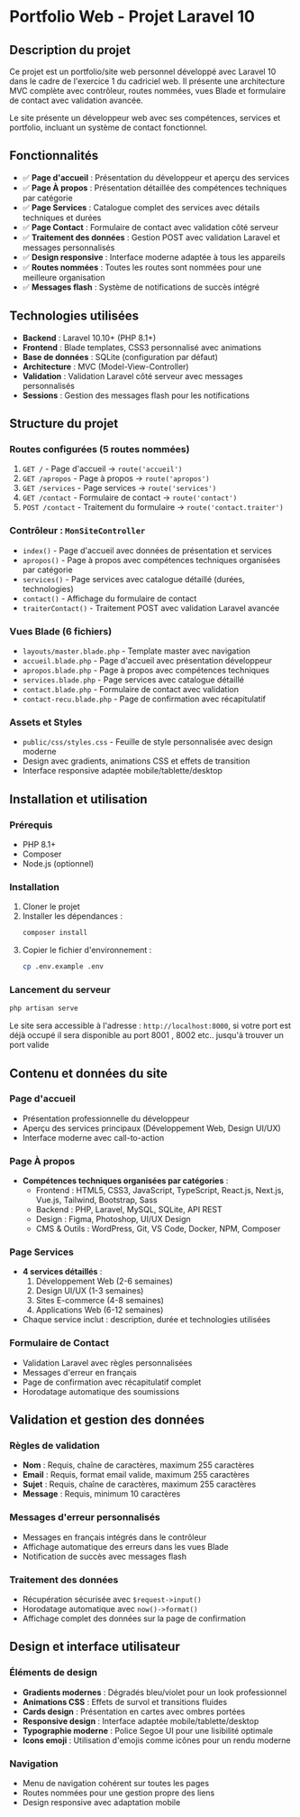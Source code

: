 # Portfolio Web - Projet Laravel 10

## Description du projet

Ce projet est un portfolio/site web personnel développé avec Laravel 10 dans le cadre de l'exercice 1 du cadriciel web. Il présente une architecture MVC complète avec contrôleur, routes nommées, vues Blade et formulaire de contact avec validation avancée.

Le site présente un développeur web avec ses compétences, services et portfolio, incluant un système de contact fonctionnel.

## Fonctionnalités

-   ✅ **Page d'accueil** : Présentation du développeur et aperçu des services
-   ✅ **Page À propos** : Présentation détaillée des compétences techniques par catégorie
-   ✅ **Page Services** : Catalogue complet des services avec détails techniques et durées
-   ✅ **Page Contact** : Formulaire de contact avec validation côté serveur
-   ✅ **Traitement des données** : Gestion POST avec validation Laravel et messages personnalisés
-   ✅ **Design responsive** : Interface moderne adaptée à tous les appareils
-   ✅ **Routes nommées** : Toutes les routes sont nommées pour une meilleure organisation
-   ✅ **Messages flash** : Système de notifications de succès intégré

## Technologies utilisées

-   **Backend** : Laravel 10.10+ (PHP 8.1+)
-   **Frontend** : Blade templates, CSS3 personnalisé avec animations
-   **Base de données** : SQLite (configuration par défaut)
-   **Architecture** : MVC (Model-View-Controller)
-   **Validation** : Validation Laravel côté serveur avec messages personnalisés
-   **Sessions** : Gestion des messages flash pour les notifications

## Structure du projet

### Routes configurées (5 routes nommées)

1. `GET /` - Page d'accueil → `route('accueil')`
2. `GET /apropos` - Page à propos → `route('apropos')`
3. `GET /services` - Page services → `route('services')`
4. `GET /contact` - Formulaire de contact → `route('contact')`
5. `POST /contact` - Traitement du formulaire → `route('contact.traiter')`

### Contrôleur : `MonSiteController`

-   `index()` - Page d'accueil avec données de présentation et services
-   `apropos()` - Page à propos avec compétences techniques organisées par catégorie
-   `services()` - Page services avec catalogue détaillé (durées, technologies)
-   `contact()` - Affichage du formulaire de contact
-   `traiterContact()` - Traitement POST avec validation Laravel avancée

### Vues Blade (6 fichiers)

-   `layouts/master.blade.php` - Template master avec navigation
-   `accueil.blade.php` - Page d'accueil avec présentation développeur
-   `apropos.blade.php` - Page à propos avec compétences techniques
-   `services.blade.php` - Page services avec catalogue détaillé
-   `contact.blade.php` - Formulaire de contact avec validation
-   `contact-recu.blade.php` - Page de confirmation avec récapitulatif

### Assets et Styles

-   `public/css/styles.css` - Feuille de style personnalisée avec design moderne
-   Design avec gradients, animations CSS et effets de transition
-   Interface responsive adaptée mobile/tablette/desktop

## Installation et utilisation

### Prérequis

-   PHP 8.1+
-   Composer
-   Node.js (optionnel)

### Installation

1. Cloner le projet
2. Installer les dépendances :
    ```bash
    composer install
    ```
3. Copier le fichier d'environnement :
    ```bash
    cp .env.example .env
    ```
### Lancement du serveur

```bash
php artisan serve 
```

Le site sera accessible à l'adresse : `http://localhost:8000`,
si votre port est déjà occupé il sera disponible au port 8001 , 8002 etc.. jusqu'à trouver un port valide 

## Contenu et données du site

### Page d'accueil

-   Présentation professionnelle du développeur
-   Aperçu des services principaux (Développement Web, Design UI/UX)
-   Interface moderne avec call-to-action

### Page À propos

-   **Compétences techniques organisées par catégories** :
    -   Frontend : HTML5, CSS3, JavaScript, TypeScript, React.js, Next.js, Vue.js, Tailwind, Bootstrap, Sass
    -   Backend : PHP, Laravel, MySQL, SQLite, API REST
    -   Design : Figma, Photoshop, UI/UX Design
    -   CMS & Outils : WordPress, Git, VS Code, Docker, NPM, Composer

### Page Services

-   **4 services détaillés** :
    1. Développement Web (2-6 semaines)
    2. Design UI/UX (1-3 semaines)
    3. Sites E-commerce (4-8 semaines)
    4. Applications Web (6-12 semaines)
-   Chaque service inclut : description, durée et technologies utilisées

### Formulaire de Contact

-   Validation Laravel avec règles personnalisées
-   Messages d'erreur en français
-   Page de confirmation avec récapitulatif complet
-   Horodatage automatique des soumissions

## Validation et gestion des données

### Règles de validation

-   **Nom** : Requis, chaîne de caractères, maximum 255 caractères
-   **Email** : Requis, format email valide, maximum 255 caractères
-   **Sujet** : Requis, chaîne de caractères, maximum 255 caractères
-   **Message** : Requis, minimum 10 caractères

### Messages d'erreur personnalisés

-   Messages en français intégrés dans le contrôleur
-   Affichage automatique des erreurs dans les vues Blade
-   Notification de succès avec messages flash

### Traitement des données

-   Récupération sécurisée avec `$request->input()`
-   Horodatage automatique avec `now()->format()`
-   Affichage complet des données sur la page de confirmation

## Design et interface utilisateur

### Éléments de design

-   **Gradients modernes** : Dégradés bleu/violet pour un look professionnel
-   **Animations CSS** : Effets de survol et transitions fluides
-   **Cards design** : Présentation en cartes avec ombres portées
-   **Responsive design** : Interface adaptée mobile/tablette/desktop
-   **Typographie moderne** : Police Segoe UI pour une lisibilité optimale
-   **Icons emoji** : Utilisation d'emojis comme icônes pour un rendu moderne

### Navigation

-   Menu de navigation cohérent sur toutes les pages
-   Routes nommées pour une gestion propre des liens
-   Design responsive avec adaptation mobile

